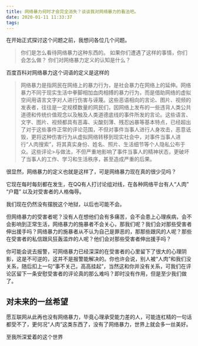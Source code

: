 ```yaml
---
title: 网络暴力何时才会完全消失？谈谈我对网络暴力的看法吧。
date: 2020-01-11 11:33:37
tags:
---
```

在开始正式探讨这个问题之前，我想问各位几个问题。

>你们是怎么看待网络暴力这种东西的。
如果你们遭遇了这样的事情，你们会怎么做？
>你们对网络暴力定义的认知是什么？

百度百科对网络暴力这个词语的定义是这样的

>网络暴力是指网民在网络上的暴力行为，是社会暴力在网络上的延伸。网络暴力不同于现实生活中拳脚相加血肉相搏的暴力行为，而是借助网络的虚拟空间用语言文字对人进行伤害与诬蔑。这些恶语相向的言论、图片、视频的发表者，往往是一定规模数量的网民们，因网络上发布的一些违背人类公共道德和传统价值观念以及触及人类道德底线的事件所发的言论。这些语言、文字、图片、视频都具有恶毒、尖酸刻薄、残忍凶暴等基本特点，已经超出了对于这些事件正常的评论范围，不但对事件当事人进行人身攻击，恶意诋毁，更将这种伤害行为从虚拟网络转移到现实社会中，对事件当事人进行“人肉搜索”，将其真实身份、姓名、照片、生活细节等个人隐私公布于众。这些评论>与做法，不但严重地影响了事件当事人的精神状态，更破坏了当事人的工作、学习和生活秩序，甚至造成严重的后果。

很显然，网络暴力的定义也就是这样了，可是网络暴力现在真的很少见吗？

它现在每时每刻都在发生，在QQ有人打讨论组对线，在各种网络平台有人“人肉” “户籍” 以及对受害者的人格侮辱。

我们现在仍然没有摆脱这个地狱，以后也可能不会。

但网络暴力的受害者呢？没有人在想他们会有多痛苦，会不会患上心理疾病，会不会影响到正常生活，网络暴力的施暴者不会关心，那我们呢？我们会对那些受害者伸出援手吗？网络暴力的施暴者从不认为自己是罪恶的，那那些跟风的人呢？那些在受害者的私信跟风狂轰滥炸的人呢？他们会对那些受害者伸出援手吗？

你可能会说去报警，可网络暴力已经深深的在受害者的心里留下了很大的心理阴影，这是不可逆的，这并不是报警能解决的。你也许会说，别人被“人肉”和我们没关系，随后扣上一句“事不关己，高高挂起”，当然这和你并没有关系，可我们在评论区留下一条安慰受害者的评论真的那么难吗？即时没有作用，但是至少我们做了。

## 对未来的一丝希望

愿互联网从此再也没有网络暴力，毕竟心理承受能力差的人，可能连杠精的一句话都受不了，更何况“人肉”这类东西了，没有了网络暴力，世界上就会多一丝美好。

至我所深爱着的这个世界